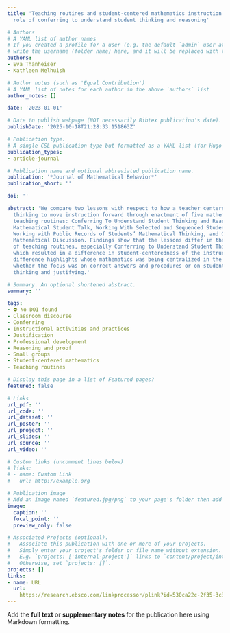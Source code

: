 ```yaml
---
title: 'Teaching routines and student-centered mathematics instruction: The essential
  role of conferring to understand student thinking and reasoning'

# Authors
# A YAML list of author names
# If you created a profile for a user (e.g. the default `admin` user at `content/authors/admin/`), 
# write the username (folder name) here, and it will be replaced with their full name and linked to their profile.
authors:
- Eva Thanheiser
- Kathleen Melhuish

# Author notes (such as 'Equal Contribution')
# A YAML list of notes for each author in the above `authors` list
author_notes: []

date: '2023-01-01'

# Date to publish webpage (NOT necessarily Bibtex publication's date).
publishDate: '2025-10-18T21:28:33.151863Z'

# Publication type.
# A single CSL publication type but formatted as a YAML list (for Hugo requirements).
publication_types:
- article-journal

# Publication name and optional abbreviated publication name.
publication: '*Journal of Mathematical Behavior*'
publication_short: ''

doi: ''

abstract: 'We compare two lessons with respect to how a teacher centers student mathematical
  thinking to move instruction forward through enactment of five mathematically productive
  teaching routines: Conferring To Understand Student Thinking and Reasoning, Structuring
  Mathematical Student Talk, Working With Selected and Sequenced Student Math Ideas,
  Working with Public Records of Students’ Mathematical Thinking, and Orchestrating
  Mathematical Discussion. Findings show that the lessons differ in the enactment
  of teaching routines, especially Conferring to Understand Student Thinking and Reasoning
  which resulted in a difference in student-centeredness of the instruction. This
  difference highlights whose mathematics was being centralized in the classroom and
  whether the focus was on correct answers and procedures or on students’ mathematical
  thinking and justifying.'

# Summary. An optional shortened abstract.
summary: ''

tags:
- ⛔ No DOI found
- Classroom discourse
- Conferring
- Instructional activities and practices
- Justification
- Professional development
- Reasoning and proof
- Small groups
- Student-centered mathematics
- Teaching routines

# Display this page in a list of Featured pages?
featured: false

# Links
url_pdf: ''
url_code: ''
url_dataset: ''
url_poster: ''
url_project: ''
url_slides: ''
url_source: ''
url_video: ''

# Custom links (uncomment lines below)
# links:
# - name: Custom Link
#   url: http://example.org

# Publication image
# Add an image named `featured.jpg/png` to your page's folder then add a caption below.
image:
  caption: ''
  focal_point: ''
  preview_only: false

# Associated Projects (optional).
#   Associate this publication with one or more of your projects.
#   Simply enter your project's folder or file name without extension.
#   E.g. `projects: ['internal-project']` links to `content/project/internal-project/index.md`.
#   Otherwise, set `projects: []`.
projects: []
links:
- name: URL
  url: 
    https://research.ebsco.com/linkprocessor/plink?id=530ca22c-2f35-3c3d-96f4-29c7196502d6
---
```


Add the **full text** or **supplementary notes** for the publication here using Markdown formatting.
